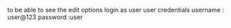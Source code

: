 to be able to see the edit options login as user
user credentials
username : user@123
password :user